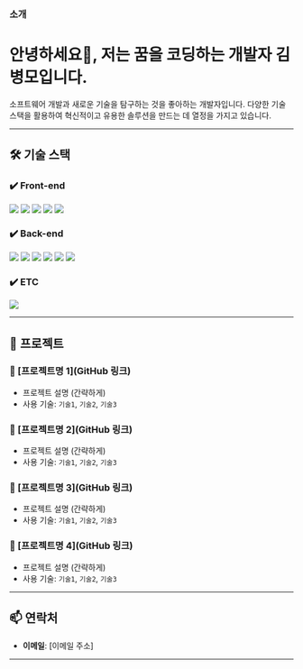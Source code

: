 ### 소개

<h1 align="left">안녕하세요👋, 저는 꿈을 코딩하는 개발자 김병모입니다.</h1>
<p align="left">
    소프트웨어 개발과 새로운 기술을 탐구하는 것을 좋아하는 개발자입니다. 다양한 기술 스택을 활용하여 혁신적이고 유용한 솔루션을 만드는 데 열정을 가지고 있습니다.
</p>

---

## 🛠 기술 스택

### ✔️ Front-end
<p>
    <img src="https://img.shields.io/badge/HTML5-E34F26?style=for-the-badge&logo=html5&logoColor=white"/>
    <img src="https://img.shields.io/badge/CSS3-1572B6?style=for-the-badge&logo=css3&logoColor=white"/>
    <img src="https://img.shields.io/badge/JavaScript-F7DF1E?style=for-the-badge&logo=javascript&logoColor=black"/>
    <img src="https://img.shields.io/badge/React-61DAFB?style=for-the-badge&logo=react&logoColor=black"/>
    <img src="https://img.shields.io/badge/jQuery-0769AD?style=for-the-badge&logo=jquery&logoColor=white"/>
</p>

### ✔️ Back-end
<p>
    <img src="https://img.shields.io/badge/Java-007396?style=for-the-badge&logo=OpenJDK&logoColor=white"/>
    <img src="https://img.shields.io/badge/SpringBoot-6DB33F?style=for-the-badge&logo=springboot&logoColor=white"/>
    <img src="https://img.shields.io/badge/SpringFramework-6DB33F?style=for-the-badge&logo=spring&logoColor=white"/>
    <img src="https://img.shields.io/badge/MySQL-4479A1?style=for-the-badge&logo=mysql&logoColor=white"/>
    <img src="https://img.shields.io/badge/MariaDB-003545?style=for-the-badge&logo=mariadb&logoColor=white"/>
    <img src="https://img.shields.io/badge/AWS-232F3E?style=for-the-badge&logo=amazonaws&logoColor=white"/>
</p>

### ✔️ ETC
<p>
    <img src="https://img.shields.io/badge/GitHub-181717?style=for-the-badge&logo=github&logoColor=white"/>
</p>

---

## 🌟 프로젝트

### 🔹 [프로젝트명 1](GitHub 링크)
- 프로젝트 설명 (간략하게)
- 사용 기술: `기술1`, `기술2`, `기술3`

### 🔹 [프로젝트명 2](GitHub 링크)
- 프로젝트 설명 (간략하게)
- 사용 기술: `기술1`, `기술2`, `기술3`

### 🔹 [프로젝트명 3](GitHub 링크)
- 프로젝트 설명 (간략하게)
- 사용 기술: `기술1`, `기술2`, `기술3`

### 🔹 [프로젝트명 4](GitHub 링크)
- 프로젝트 설명 (간략하게)
- 사용 기술: `기술1`, `기술2`, `기술3`

---

## 📫 연락처
- **이메일**: [이메일 주소]

---
